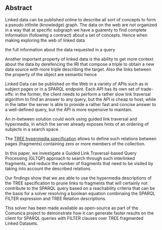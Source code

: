 ## Abstract
<!-- Context      -->
Linked data can be published online to describe all sort of concepts to form a 
pseudo infinite (knowledge) graph.
The data on the web are not organized in a way that at specific subgraph we have a guarenty to find complete information (following a contract) about a set of concepts.
Hence when making exploring the web of linked data 


the full information
about the data requested in a query


 Another important property of linked data is the ability
to get more context about the data by derefencing the IRI that compose a triple to obtain
a new data source with more triple describing the target. 
Also the links between the property of the object are semantic hence 


Linked Data can be published on the Web in a variety of APIs such as in subject pages or in a SPARQL endpoint.
Each API has its own set of trade-offs:
in the former, the client needs to perform a rather slow link traversal algorithm to find an answer to any query, but the 
API is cheap to host; while in the latter the server is able to provide a rather fast and concise answer to a 
well-defined query, but the API is more expensive to maintain. 
<!-- Need         -->
An in-between solution could work using guided link traversal and hypermedia, in which the server already exposes hints 
of an ordering of subjects in a search space.
<!-- Task         -->
The [TREE hypermedia specification](https://w3id.org/tree/specification) allows to define such relations between pages (fragments) containing zero or more members of the collection.
<!-- Object       -->
In this paper, we investigate a Guided Link Traversal-based Query Processing (GLTQP) approach to search through such 
interlinked fragments, and reduce the number of fragments that need to be visited by taking into account the described relations.
<!-- Findings     -->
Our findings show that we are able to use the hypermedia descriptions of the TREE specification to prune links to 
fragments that will certainly not contribute to the SPARQL query based on a reachability criteria that can be
the basis for a solver resolving a boolean equation combinaing the SPARQL FILTER expression and TREE Relation descriptions.
<!-- Conclusion   -->
This solver has been made available as open-source as part of the Comunica project to demonstrate how it can generate faster results on the client for 
SPARQL queries with FILTER clauses over TREE fragmented Linked Datasets.

